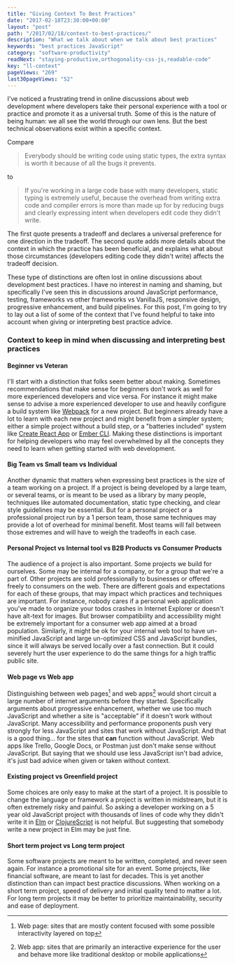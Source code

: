 ```yaml
---
title: "Giving Context To Best Practices"
date: "2017-02-18T23:30:00+00:00"
layout: "post"
path: "/2017/02/18/context-to-best-practices/"
description: "What we talk about when we talk about best practices"
keywords: "best practices JavaScript"
category: "software-productivity"
readNext: "staying-productive,orthogonality-css-js,readable-code"
key: "ll-context"
pageViews: "269"
last30pageViews: "52"
---
```


I've noticed a frustrating trend in online discussions about web development where developers take their personal experience with a tool or practice and promote it as a universal truth.  Some of this is the nature of being human: we all see the world through our own lens.  But the best technical observations exist within a specific context.

Compare

> Everybody should be writing code using static types, the extra syntax is worth it because of all the bugs it prevents.

to

> If you're working in a large code base with many developers, static typing is extremely useful, because the overhead from writing extra code and compiler errors is more than made up for by reducing bugs and clearly expressing intent when developers edit code they didn't write.

The first quote presents a tradeoff and declares a universal preference for one direction in the tradeoff.  The second quote adds more details about the context in which the practice has been beneficial, and explains what about those circumstances (developers editing code they didn't write) affects the tradeoff decision.  

These type of distinctions are often lost in online discussions about development best practices. I have no interest in naming and shaming, but specifically I've seen this in discussions around JavaScript performance, testing, frameworks vs other frameworks vs VanillaJS, responsive design, progressive enhancement, and build pipelines.  For this post, I'm going to try to lay out a list  of some of the context that I've found helpful to take into account when giving or interpreting best practice advice.

### Context to keep in mind when discussing and interpreting best practices

#### Beginner vs Veteran

I'll start with a distinction that folks seem better about making. Sometimes recommendations that make sense for beginners don't work as well for more experienced developers and vice versa.  For instance it might make sense to advise a more experienced developer to use and heavily configure a build system like [Webpack](https://webpack.github.io/) for a new project. But beginners already have a lot to learn with each new project and might benefit from a simpler system; either a simple project without a build step, or a "batteries included" system like [Create React App](https://github.com/facebookincubator/create-react-app) or [Ember CLI](https://ember-cli.com/).  Making these distinctions is important for helping developers who may feel overwhelmed by all the concepts they need to learn when getting started with web development.

#### Big Team vs Small team vs Individual

Another dynamic that matters when expressing best practices is the size of a team working on a project.  If a project is being developed by a large team, or several teams, or is meant to be used as a library by many people, techniques like automated documentation, static type checking, and clear style guidelines may be essential.  But for a personal project or a professional project run by a 1 person team, those same techniques may provide a lot of overhead for minimal benefit. Most teams will fall between those extremes and will have to weigh the tradeoffs in each case.

#### Personal Project vs Internal tool vs B2B Products vs Consumer Products

The audience of a project is also important.  Some projects we build for ourselves.  Some may be internal for a company, or for a group that we're a part of.  Other projects are sold professionally to businesses or offered freely to consumers on the web.  There are different goals and expectations for each of these groups, that may impact which practices and techniques are important.  For instance, nobody cares if a personal web application you've made to organize your todos crashes in Internet Explorer or doesn't have alt-text for images.  But browser compatibility and accessibility might be extremely important for a consumer web app aimed at a broad population.  Similarly, it might be ok for your internal web tool to have un-minified JavaScript and large un-optimized CSS and JavaScript bundles, since it will always be served locally over a fast connection.  But it could severely hurt the user experience to do the same things for a high traffic public site.

#### Web page vs Web app

Distinguishing between web pages[^1] and web apps[^2] would short circuit a large number of internet arguments before they started.  Specifically arguments about progressive enhancement, whether we use too much JavaScript and whether a site is "acceptable" if it doesn't work without JavaScript.  Many accessibility and performance proponents push very strongly for less JavaScript and sites that work without JavaScript.  And that is a good thing... for the sites that **can** function without JavaScript.  Web apps like Trello, Google Docs, or Postman just don't make sense without JavaScript.  But saying that we should use less JavaScript isn't bad advice, it's just bad advice when given or taken without context.

#### Existing project vs Greenfield project

Some choices are only easy to make at the start of a project.  It is possible to change the language or framework a project is written in midstream, but it is often extremely risky and painful.  So asking a developer working on a 5 year old JavaScript project with thousands of lines of code why they didn't write it in [Elm](http://elm-lang.org/) or [ClojureScript](https://clojurescript.org/) is not helpful.  But suggesting that somebody write a new project in Elm may be just fine.

#### Short term project vs Long term project

Some software projects are meant to be written, completed, and never seen again.  For instance a promotional site for an event.  Some projects, like financial software, are meant to last for decades.  This is yet another distinction than can impact best practice discussions.  When working on a short term project, speed of delivery and initial quality tend to matter a lot.  For long term projects it may be better to prioritize maintainability, security and ease of deployment.


[^1]: Web page: sites that are mostly content focused with some possible interactivity layered on top
[^2]: Web app: sites that are primarily an interactive experience for the user and behave more like traditional desktop or mobile applications

[mobx]: https://mobx.js.org/
[es]: http://benmccormick.org/2015/09/14/es5-es6-es2016-es-next-whats-going-on-with-javascript-versioning/
